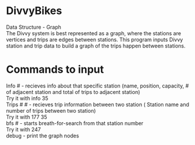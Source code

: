 # DivvyBikes
Data Structure - Graph  
 The Divvy system is best represented as a graph, where the stations are vertices and trips are edges between stations.
 This program inputs Divvy station and trip data to build a graph of the trips happen between stations. 
# Commands to input 
  Info  #  - recieves info about that specific station (name, position, capacity, # of adjacent station and total of trips to   adjacent station)   
    Try it with info 35   
  Trips # # - recieves trip information between two station ( Station name and number of trips between two station)  
    Try it with 177 35   
  bfs #     - starts breath-for-search from that station number   
    Try it with 247   
  debug - print the graph nodes   
